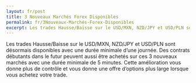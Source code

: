 ```yaml
---
layout: fr/post
title: 3 Nouveaux Marchés Forex Disponibles
permalink: fr/3Nouveaux-Marchés-Forex-Disponibles
excerpt: Les trades Hausse/Baisse sur le USD/MXN, NZD/JPY et USD/PLN sont désormais disponibles avec une durée minimale d’une journée.
---
```


Les trades Hausse/Baisse sur le USD/MXN, NZD/JPY et USD/PLN sont désormais disponibles avec une durée minimale d’une journée. Des contrats débutants dans le futur peuvent aussi être achetés sur ces 3 nouveaux marchés avec une durée minimale de 5 minutes. Cette amélioration vous donne plus de contrôle et vous donne une offre d’options plus large lorsque vous achetez votre trade.
